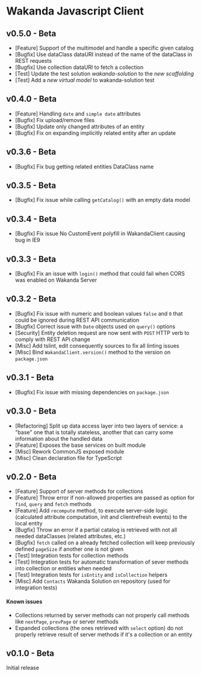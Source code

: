 # Wakanda Javascript Client

## v0.5.0 - Beta

- [Feature] Support of the multimodel and handle a specific given catalog
- [Bugfix] Use dataClass dataURI instead of the name of the dataClass in REST requests
- [Bugfix] Use collection dataURI to fetch a collection
- [Test] Update the test solution *wakanda-solution* to the *new scaffolding*
- [Test] Add a *new virtual model* to wakanda-solution test
 
## v0.4.0 - Beta

- [Feature] Handling `date` and `simple date` attributes
- [Bugfix] Fix upload/remove files
- [Bugfix] Update only changed attributes of an entity
- [Bugfix] Fix on expanding implicitly related entity after an update

## v0.3.6 - Beta

- [Bugfix] Fix bug getting related entities DataClass name

## v0.3.5 - Beta

- [Bugfix] Fix issue while calling `getCatalog()` with an empty data model

## v0.3.4 - Beta

- [Bugfix] Fix issue No CustomEvent polyfill in WakandaClient causing bug in IE9

## v0.3.3 - Beta

- [Bugfix] Fix an issue with `login()` method that could fail when CORS was enabled on Wakanda Server

## v0.3.2 - Beta

- [Bugfix] Fix issue with numeric and boolean values `false` and `0` that could be ignored during REST API communication
- [Bugfix] Correct issue with `Date` objects used on `query()` options
- [Security] Entity deletion request are now sent with `POST` HTTP verb to comply with REST API change
- [Misc] Add tslint, edit consequently sources to fix all linting issues
- [Misc] Bind `WakandaClient.version()` method to the version on `package.json`

## v0.3.1 - Beta

- [Bugfix] Fix issue with missing dependencies on `package.json`

## v0.3.0 - Beta

- [Refactoring] Split up data access layer into two layers of service: a "base" one that is totally stateless, another that can carry some information about the handled data
- [Feature] Exposes the base services on built module
- [Misc] Rework CommonJS exposed module
- [Misc] Clean declaration file for TypeScript

## v0.2.0 - Beta

- [Feature] Support of server methods for collections
- [Feature] Throw error if non-allowed properties are passed as option for `find`, `query` and `fetch` methods
- [Feature] Add `recompute` method, to execute server-side logic (calculated attribute computation, init and clientrefresh events) to the local entity
- [Bugfix] Throw an error if a partial catalog is retrieved with not all needed dataClasses (related attributes, etc.)
- [Bugfix] `fetch` called on a already fetched collection will keep previously defined `pageSize` if another one is not given
- [Test] Integration tests for collection methods
- [Test] Integration tests for automatic transformation of sever methods into collection or entities when needed
- [Test] Integration tests for `isEntity` and `isCollection` helpers
- [Misc] Add `Contacts` Wakanda Solution on repository (used for integration tests)

#### Known issues

- Collections returned by server methods can not properly call methods like `nextPage`, `prevPage` or server methods
- Expanded collections (the ones retrieved with `select` option) do not properly retrieve result of server methods if it's a collection or an entity


## v0.1.0 - Beta

Initial release
